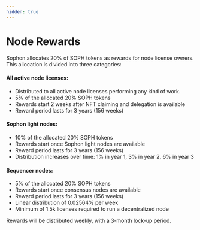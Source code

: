 ```yaml
---
hidden: true
---
```


# Node Rewards

Sophon allocates 20% of SOPH tokens as rewards for node license owners. This allocation is divided into three categories:

#### All active node licenses:

* Distributed to all active node licenses performing any kind of work.
* 5% of the allocated 20% SOPH tokens
* Rewards start 2 weeks after NFT claiming and delegation is available
* Reward period lasts for 3 years (156 weeks)

#### Sophon light nodes:

* 10% of the allocated 20% SOPH tokens
* Rewards start once Sophon light nodes are available
* Reward period lasts for 3 years (156 weeks)
* Distribution increases over time: 1% in year 1, 3% in year 2, 6% in year 3

#### Sequencer nodes:

* 5% of the allocated 20% SOPH tokens
* Rewards start once consensus nodes are available
* Reward period lasts for 3 years (156 weeks)
* Linear distribution of 0.02564% per week
* Minimum of 1.5k licenses required to run a decentralized node

Rewards will be distributed weekly, with a 3-month lock-up period.
